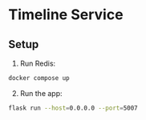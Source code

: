 # Timeline Service

## Setup
1. Run Redis:
```bash
docker compose up
```

2. Run the app:
```bash
flask run --host=0.0.0.0 --port=5007
```
